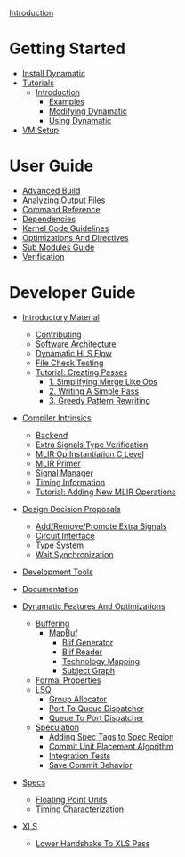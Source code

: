 [Introduction](Intro.md)

# Getting Started

- [Install Dynamatic](GettingStarted/InstallDynamatic.md)
- [Tutorials](GettingStarted/Tutorials/Tutorials.md)
  - [Introduction](GettingStarted/Tutorials/Introduction/Introduction.md)
    - [Examples](GettingStarted/Tutorials/Introduction/Examples.md)
    - [Modifying Dynamatic](GettingStarted/Tutorials/Introduction/ModifyingDynamatic.md)
    - [Using Dynamatic](GettingStarted/Tutorials/Introduction/UsingDynamatic.md)
- [VM Setup](GettingStarted/VMSetup.md)

# User Guide

- [Advanced Build](UserGuide/AdvancedBuild.md)
- [Analyzing Output Files](UserGuide/AnalyzingOutputFiles.md)
- [Command Reference](UserGuide/CommandReference.md)
- [Dependencies](UserGuide/Dependencies.md)
- [Kernel Code Guidelines](UserGuide/KernelCodeGuideLines.md)
- [Optimizations And Directives](UserGuide/OptimizationsAndDirectives.md)
- [Sub Modules Guide](UserGuide/SubModulesGuide.md)
- [Verification](UserGuide/Verification.md)

# Developer Guide

- [Introductory Material]()
  - [Contributing](DeveloperGuide/IntroductoryMaterial/Contributing.md)
  - [Software Architecture](DeveloperGuide/IntroductoryMaterial/SoftwareArchitecture.md)
  - [Dynamatic HLS Flow](DeveloperGuide/IntroductoryMaterial/DynamaticHLSFlow.md)
  - [File Check Testing](DeveloperGuide/IntroductoryMaterial/FileCheckTesting.md)
  - [Tutorial: Creating Passes](DeveloperGuide/IntroductoryMaterial/Tutorials/CreatingPasses/CreatingPassesTutorial.md)
    - [1. Simplifying Merge Like Ops](DeveloperGuide/IntroductoryMaterial/Tutorials/CreatingPasses/1.SimplifyingMergeLikeOps.md)
    - [2. Writing A Simple Pass](DeveloperGuide/IntroductoryMaterial/Tutorials/CreatingPasses/2.WritingASimplePass.md)
    - [3. Greedy Pattern Rewriting](DeveloperGuide/IntroductoryMaterial/Tutorials/CreatingPasses/3.GreedyPatternRewriting.md)

  
- [Compiler Intrinsics]()
  - [Backend](DeveloperGuide/CompilerIntrinsics/Backend.md)
  - [Extra Signals Type Verification](DeveloperGuide/CompilerIntrinsics/ExtraSignalsTypeVerification.md)
  - [MLIR Op Instantiation C Level](DeveloperGuide/CompilerIntrinsics/MLIROpInstantiationCLevel.md)
  - [MLIR Primer](DeveloperGuide/CompilerIntrinsics/MLIRPrimer.md)
  - [Signal Manager](DeveloperGuide/CompilerIntrinsics/SignalManager.md)
  - [Timing Information](DeveloperGuide/CompilerIntrinsics/TimingInformation.md)
  - [Tutorial: Adding New MLIR Operations](DeveloperGuide/CompilerIntrinsics/Tutorials/AddNewMLIROperation.md)

- [Design Decision Proposals]()
  - [Add/Remove/Promote Extra Signals](DeveloperGuide/DesignDecisionProposals/AddRemovePromoteExtraSignals.md)
  - [Circuit Interface](DeveloperGuide/DesignDecisionProposals/CircuitInterface.md)
  - [Type System](DeveloperGuide/DesignDecisionProposals/TypeSystem.md)
  - [Wait Synchronization](DeveloperGuide/DesignDecisionProposals/WaitSynchronization.md)

- [Development Tools](DeveloperGuide/DevelopmentTools.md)

- [Documentation](DeveloperGuide/Documentation.md)

- [Dynamatic Features And Optimizations]()
  - [Buffering](DeveloperGuide/DynamaticFeaturesAndOptimizations/Buffering/Buffering.md)
    - [MapBuf](DeveloperGuide/DynamaticFeaturesAndOptimizations/Buffering/MapBuf/MapBuf.md)
      - [Blif Generator](DeveloperGuide/DynamaticFeaturesAndOptimizations/Buffering/MapBuf/BlifGenerator.md)
      - [Blif Reader](DeveloperGuide/DynamaticFeaturesAndOptimizations/Buffering/MapBuf/BlifReader.md)
      - [Technology Mapping](DeveloperGuide/DynamaticFeaturesAndOptimizations/Buffering/MapBuf/TechnologyMapping.md)
      - [Subject Graph](DeveloperGuide/DynamaticFeaturesAndOptimizations/Buffering/MapBuf/SubjectGraph.md)
  - [Formal Properties](DeveloperGuide/DynamaticFeaturesAndOptimizations/FormalProperties.md)
  - [LSQ](DeveloperGuide/DynamaticFeaturesAndOptimizations/LSQ/LSQ.md)
    - [Group Allocator](DeveloperGuide/DynamaticFeaturesAndOptimizations/LSQ/GroupAllocator.md)
    - [Port To Queue Dispatcher](DeveloperGuide/DynamaticFeaturesAndOptimizations/LSQ/PortToQueueDispatcher.md)
    - [Queue To Port Dispatcher](DeveloperGuide/DynamaticFeaturesAndOptimizations/LSQ/QueueToPortDispatcher.md)
  - [Speculation]()
    - [Adding Spec Tags to Spec Region](DeveloperGuide/DynamaticFeaturesAndOptimizations/Speculation/AddingSpecTagsToSpecRegion.md)
    - [Commit Unit Placement Algorithm](DeveloperGuide/DynamaticFeaturesAndOptimizations/Speculation/CommitUnitPlacementAlgorithm.md)
    - [Integration Tests](DeveloperGuide/DynamaticFeaturesAndOptimizations/Speculation/IntegrationTests.md)
    - [Save Commit Behavior](DeveloperGuide/DynamaticFeaturesAndOptimizations/Speculation/SaveCommitBehavior.md)

- [Specs]()
  - [Floating Point Units](DeveloperGuide/Specs/FloatingPointUnits.md)
  - [Timing Characterization](DeveloperGuide/Specs/TimingCharacterization.md)

- [XLS](DeveloperGuide/Xls/XlsIntegration.md)
  - [Lower Handshake To XLS Pass](DeveloperGuide/Xls/LowerHandshakeToXlsPass.md)
